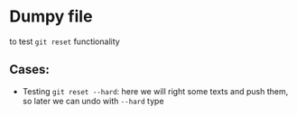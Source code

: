 # Dumpy file
 to test ```git reset``` functionality 

 ## Cases: 

 - Testing ```git reset --hard```: here we will right some texts and push them, so later we can undo with ```--hard``` type
